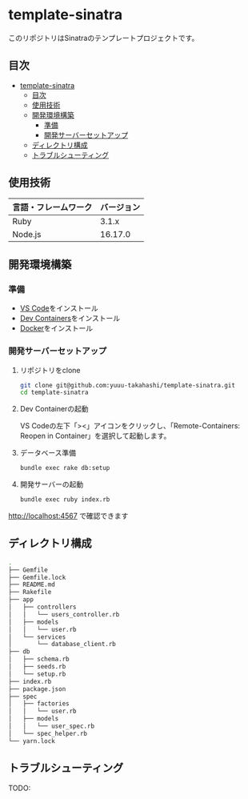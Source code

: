 # template-sinatra

このリポジトリはSinatraのテンプレートプロジェクトです。

## 目次

- [template-sinatra](#template-sinatra)
  - [目次](#目次)
  - [使用技術](#使用技術)
  - [開発環境構築](#開発環境構築)
    - [準備](#準備)
    - [開発サーバーセットアップ](#開発サーバーセットアップ)
  - [ディレクトリ構成](#ディレクトリ構成)
  - [トラブルシューティング](#トラブルシューティング)

## 使用技術

| 言語・フレームワーク | バージョン |
| -------------------- | ---------- |
| Ruby                 | 3.1.x      |
| Node.js              | 16.17.0    |

## 開発環境構築

### 準備

- [VS Code](https://code.visualstudio.com/)をインストール
- [Dev Containers](https://marketplace.visualstudio.com/items?itemName=ms-vscode-remote.remote-containers)をインストール
- [Docker](https://www.docker.com/ja-jp/)をインストール

### 開発サーバーセットアップ

1. リポジトリをclone

   ```bash
   git clone git@github.com:yuuu-takahashi/template-sinatra.git
   cd template-sinatra
   ```

2. Dev Containerの起動

   VS Codeの左下「><」アイコンをクリックし、「Remote-Containers: Reopen in Container」を選択して起動します。

3. データベース準備

   ```bash
   bundle exec rake db:setup
   ```

4. 開発サーバーの起動

   ```bash
   bundle exec ruby index.rb
   ```
  
  <http://localhost:4567> で確認できます

## ディレクトリ構成

```bash
.
├── Gemfile
├── Gemfile.lock
├── README.md
├── Rakefile
├── app
│   ├── controllers
│   │   └── users_controller.rb
│   ├── models
│   │   └── user.rb
│   └── services
│       └── database_client.rb
├── db
│   ├── schema.rb
│   ├── seeds.rb
│   └── setup.rb
├── index.rb
├── package.json
├── spec
│   ├── factories
│   │   └── user.rb
│   ├── models
│   │   └── user_spec.rb
│   └── spec_helper.rb
└── yarn.lock
```

## トラブルシューティング

TODO:
